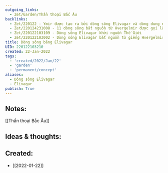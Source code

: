 ```yaml
---
outgoing_links:
  - Zet/Garden/Thần thoại Bắc Âu
backlinks:
  - Zet/220122 - Ymir được tạo ra bởi dòng sông Elivagar và dòng dung nham
  - Zet/220124231008 - 11 dòng sông bắt nguồn từ Hvergelmir được gọi là Elivagar
  - Zet/220122103109 - Dòng sông Elivagar khởi nguồn Thế Giới
  - Zet/220122103002 - Dòng sông Elivagar bắt nguồn từ giếng Hvergelmir
title: Dòng sông băng Elivagar
UID: 220122103210
created: 22-Jan-2022
tags:
  - 'created/2022/Jan/22'
  - 'garden'
  - 'permanent/concept'
aliases:
  - Dòng sông Elivagar
  - Elivagar
publish: True
---
```


## Notes:
[[Thần thoại Bắc Âu]]

## Ideas & thoughts:



## Created:
- [[2022-01-22]]
